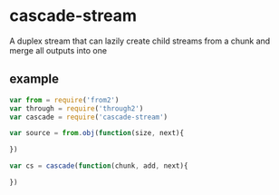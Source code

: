 cascade-stream
==============

A duplex stream that can lazily create child streams from a chunk and merge all outputs into one

## example

```js
var from = require('from2')
var through = require('through2')
var cascade = require('cascade-stream')

var source = from.obj(function(size, next){

})

var cs = cascade(function(chunk, add, next){

})
```